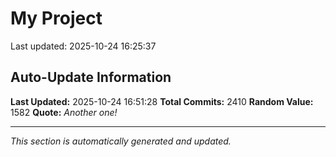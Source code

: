 # My Project


Last updated: 2025-10-24 16:25:37

















































































































































































































































































































































































































































































































































































































































































































































































































































































































































































































































































































































































































































































































































































































































































































































































































































































































































































































































































































































































































































































































































































































































































































































































































































































































































































































































































































































































































































































































## Auto-Update Information

**Last Updated:** 2025-10-24 16:51:28
**Total Commits:** 2410
**Random Value:** 1582
**Quote:** _Another one!_

---
_This section is automatically generated and updated._